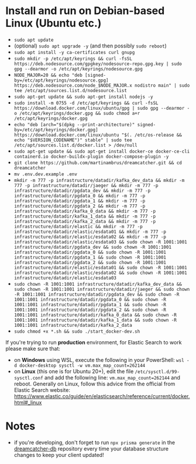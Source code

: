 # Install and run on Debian-based Linux (Ubuntu etc.)
- `sudo apt update`
- (optional) `sudo apt upgrade -y` (and then possibly `sudo reboot`)
- `sudo apt install -y ca-certificates curl gnupg`
- `sudo mkdir -p /etc/apt/keyrings && curl -fsSL https://deb.nodesource.com/gpgkey/nodesource-repo.gpg.key | sudo gpg --dearmor -o /etc/apt/keyrings/nodesource.gpg`
- `NODE_MAJOR=20 && echo "deb [signed-by=/etc/apt/keyrings/nodesource.gpg] https://deb.nodesource.com/node_$NODE_MAJOR.x nodistro main" | sudo tee /etc/apt/sources.list.d/nodesource.list`
- `sudo apt-get update && sudo apt-get install nodejs -y`
- `sudo install -m 0755 -d /etc/apt/keyrings && curl -fsSL https://download.docker.com/linux/ubuntu/gpg | sudo gpg --dearmor -o /etc/apt/keyrings/docker.gpg && sudo chmod a+r /etc/apt/keyrings/docker.gpg`
- `echo "deb [arch="$(dpkg --print-architecture)" signed-by=/etc/apt/keyrings/docker.gpg] https://download.docker.com/linux/ubuntu "$(. /etc/os-release && echo "$VERSION_CODENAME")" stable" | sudo tee /etc/apt/sources.list.d/docker.list > /dev/null`
- `sudo apt-get update && sudo apt-get install docker-ce docker-ce-cli containerd.io docker-buildx-plugin docker-compose-plugin -y`
- `git clone https://github.com/martinambrus/dreamcatcher.git && cd dreamcatcher`
- `mv .env.dev.example .env`
- `mkdir -m 777 -p infrastructure/datadir/kafka_dev_data && mkdir -m 777 -p infrastructure/datadir/jaeger && mkdir -m 777 -p infrastructure/datadir/pgdata_dev && mkdir -m 777 -p infrastructure/datadir/pgdata_0 && mkdir -m 777 -p infrastructure/datadir/pgdata_1 && mkdir -m 777 -p infrastructure/datadir/pgdata_2 && mkdir -m 777 -p infrastructure/datadir/kafka_0_data && mkdir -m 777 -p infrastructure/datadir/kafka_1_data && mkdir -m 777 -p infrastructure/datadir/kafka_2_data && mkdir -m 777 -p infrastructure/datadir/elastic && mkdir -m 777 -p infrastructure/datadir/elastic/esdata01 && mkdir -m 777 -p infrastructure/datadir/elastic/esdata02 && mkdir -m 777 -p infrastructure/datadir/elastic/esdata03 && sudo chown -R 1001:1001 infrastructure/datadir/pgdata_dev && sudo chown -R 1001:1001 infrastructure/datadir/pgdata_0 && sudo chown -R 1001:1001 infrastructure/datadir/pgdata_1 && sudo chown -R 1001:1001 infrastructure/datadir/pgdata_2 && sudo chown -R 1001:1001 infrastructure/datadir/elastic/esdata01 && sudo chown -R 1001:1001 infrastructure/datadir/elastic/esdata02 && sudo chown -R 1001:1001 infrastructure/datadir/elastic/esdata03`
- `sudo chown -R 1001:1001 infrastructure/datadir/kafka_dev_data && sudo chown -R 1001:1001 infrastructure/datadir/jaeger && sudo chown -R 1001:1001 infrastructure/datadir/pgdata_dev && sudo chown -R 1001:1001 infrastructure/datadir/pgdata_0 && sudo chown -R 1001:1001 infrastructure/datadir/pgdata_1 && sudo chown -R 1001:1001 infrastructure/datadir/pgdata_2 && sudo chown -R 1001:1001 infrastructure/datadir/kafka_0_data && sudo chown -R 1001:1001 infrastructure/datadir/kafka_1_data && sudo chown -R 1001:1001 infrastructure/datadir/kafka_2_data`
- `sudo chmod +x *.sh && sudo ./start_docker-dev.sh`

If you're trying to run **production** environment, for Elastic Search to work please make sure that:
- on **Windows** using WSL, execute the following in your PowerShell: `wsl -d docker-desktop sysctl -w vm.max_map_count=262144`
- on **Linux** (this one is for Ubuntu 20+), edit the file `/etc/sysctl.d/99-sysctl.conf` and add the following line: `vm.max_map_count=262144` and reboot. Generally on Linux, follow this advice from the official from Elastic Search website: https://www.elastic.co/guide/en/elasticsearch/reference/current/docker.html#_linux

# Notes
- if you're developing, don't forget to run `npx prisma generate` in the [dreamcatcher-db](https://github.com/martinambrus/dreamcatcher-db) repository every time your database structure changes to keep your client updated!